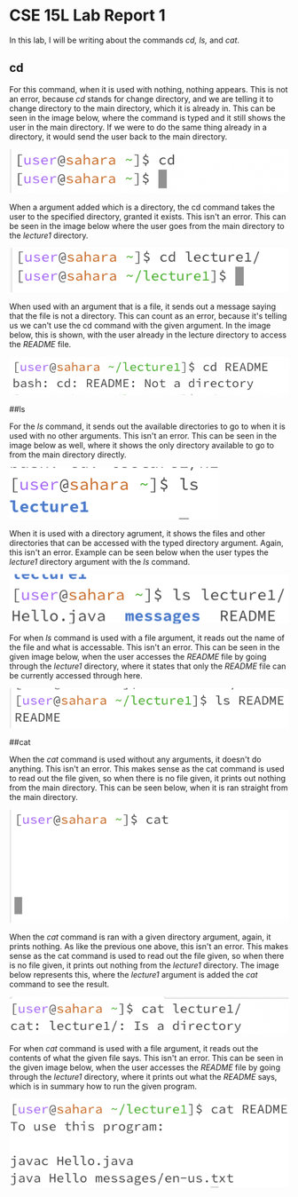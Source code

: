 # CSE 15L Lab Report 1

In this lab, I will be writing about the commands *cd, ls,* and *cat*.

## cd

For this command, when it is used with nothing, nothing appears. This is not an error, because *cd* stands for change directory, and we are telling it to change directory to the main directory, which it is already in. This can be seen in the image below, where the command is typed and it still shows the user in the main directory. If we were to do the same thing already in a directory, it would send the user back to the main directory.


![Image](lab-1-images/cd1.png)


When a argument added which is a directory, the cd command takes the user to the specified directory, granted it exists. This isn't an error. This can be seen in the image below where the user goes from the main directory to the *lecture1* directory. 

![Image](lab-1-images/cd2.png)


When used with an argument that is a file, it sends out a message saying that the file is not a directory. This can count as an error, because it's telling us we can't use the cd command with the given argument. In the image below, this is shown, with the user already in the lecture directory to access the *README* file.

![Image](lab-1-images/cd3.png)


##ls

For the *ls* command, it sends out the available directories to go to when it is used with no other arguments. This isn't an error. This can be seen in the image below as well, where it shows the only directory available to go to from the main directory directly.

![Image](lab-1-images/ls1.png)


When it is used with a directory agrument, it shows the files and other directories that can be accessed with the typed directory argument. Again, this isn't an error. Example can be seen below when the user types the *lecture1* directory argument with the *ls* command.

![Image](lab-1-images/ls2.png)


For when *ls* command is used with a file argument, it reads out the name of the file and what is accessable. This isn't an error. This can be seen in the given image below, when the user accesses the *README* file by going through the *lecture1* directory, where it states that only the *README* file can be currently accessed through here.

![Image](lab-1-images/ls3.png)


##cat

When the *cat* command is used without any arguments, it doesn't do anything. This isn't an error. This makes sense as the cat command is used to read out the file given, so when there is no file  given, it prints out nothing from the main directory. This can be seen below, when it is ran straight from the main directory.

![Image](lab-1-images/cat1.png)

When the *cat* command is ran with a given directory argument, again, it prints nothing. As like the previous one above, this isn't an error. This makes sense as the cat command is used to read out the file given, so when there is no file given, it prints out nothing from the *lecture1* directory. The image below represents this, where the *lecture1* argument is added the *cat* command to see the result.

![Image](lab-1-images/cat2.png)

For when *cat* command is used with a file argument, it reads out the contents of what the given file says. This isn't an error. This can be seen in the given image below, when the user accesses the *README* file by going through the *lecture1* directory, where it prints out what the *README* says, which is in summary how to run the given program.

![Image](lab-1-images/cat3.png)
